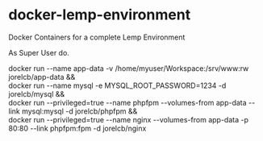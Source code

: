 # docker-lemp-environment
Docker Containers for a complete Lemp Environment

As Super User do.

docker run --name app-data -v /home/myuser/Workspace:/srv/www:rw jorelcb/app-data && \
docker run --name mysql -e MYSQL_ROOT_PASSWORD=1234 -d jorelcb/mysql && \
docker run --privileged=true --name phpfpm --volumes-from app-data --link mysql:mysql -d jorelcb/phpfpm && \
docker run --privileged=true --name nginx --volumes-from app-data -p 80:80 --link phpfpm:fpm -d jorelcb/nginx

